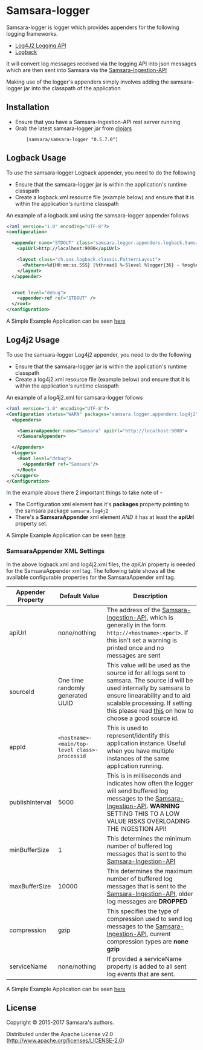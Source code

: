 # Samsara-logger
Samsara-logger is logger which provides appenders for the following logging frameworks.
* [Log4J2 Logging API](http://logging.apache.org/log4j/2.x/)
* [Logback](http://logback.qos.ch/)


It will convert log messages received via the logging API into json messages which are then sent into Samsara via the [Samsara-Ingestion-API](https://github.com/samsara/samsara/ingestion-api)

Making use of the logger's appenders simply involves adding the samsara-logger jar into the classpath of the application

## Installation
* Ensure that you have a Samsara-Ingestion-API rest server running
* Grab the latest samsara-logger jar from [clojars](https://clojars.org/samsara/samsara-logger)
  ```
      [samsara/samsara-logger "0.5.7.0"]
  ```


## Logback Usage
To use the samsara-logger Logback appender, you need to do the following
 - Ensure that the samsara-logger jar is within the application's runtime classpath
 - Create a logback.xml resource file (example below) and ensure that it is within the application's runtime classpath

An example of a logback.xml using the samsara-logger appender follows
```xml
<?xml version="1.0" encoding="UTF-8"?>
<configuration>

  <appender name="STDOUT" class="samsara.logger.appenders.logback.SamsaraAppender">
    <apiUrl>http://localhost:9000</apiUrl>

    <layout class="ch.qos.logback.classic.PatternLayout">
      <Pattern>%d{HH:mm:ss.SSS} [%thread] %-5level %logger{36} - %msg%n</Pattern>
    </layout>
  </appender>


  <root level="debug">
    <appender-ref ref="STDOUT" />
  </root>
</configuration>
```

A Simple Example Application can be seen [here](./examples/logback/README.md)


## Log4j2 Usage
To use the samsara-logger Log4j2 appender, you need to do the following
 - Ensure that the samsara-logger jar is within the application's runtime classpath
 - Create a log4j2.xml resource file (example below) and ensure that it is within the application's runtime classpath

An example of a log4j2.xml for samsara-logger follows
```xml
<?xml version="1.0" encoding="UTF-8"?>
<Configuration status="WARN" packages="samsara.logger.appenders.log4j2">
  <Appenders>

    <SamsaraAppender name="Samsara" apiUrl="http://localhost:9000">
    </SamsaraAppender>

  </Appenders>
  <Loggers>
    <Root level="debug">
      <AppenderRef ref="Samsara"/>
    </Root>
  </Loggers>
</Configuration>
```

In the example above there 2 important things to take note of -
 - The Configuration xml element has it's **packages** property pointing to the samsara package ``samsara.log4j2``
 - There's a **SamsaraAppender** xml element *AND* it has at least the **apiUrl** property set.

A Simple Example Application can be seen [here](./examples/log4j2/README.md)



### SamsaraAppender XML Settings

In the above logback.xml and log4j2.xml files, the *apiUrl* property is needed for the SamsaraAppender xml tag.
The following table shows all the available configurable properties for the SamsaraAppender xml tag.

|Appender Property | Default Value | Description |
|-------------------------|---------------|-------------|
|apiUrl      |none/nothing  | The address of the [Samsara-Ingestion-API](https://github.com/samsara/samsara/ingestion-api), which is generally in the form ``http://<hostname>:<port>``. If this isn't set a warning is printed once and no messages are sent|
|sourceId    | One time randomly generated UUID | This value will be used as the source id for all logs sent to samsara. The source id will be used internally by samsara to ensure linearability and to aid scalable processing. If setting this please read [this](/docs/design/events-spec.md) on how to choose a good source id. |
|appId    | `<hostname>-<main/top-level class>-processid` | This is used to represent/identify this application instance. Useful when you have multiple instances of the same application running. |
|publishInterval | 5000  | This is in milliseconds and indicates how often the logger will send buffered log messages to the [Samsara-Ingestion-API](https://github.com/samsara/samsara/ingestion-api). **WARNING** SETTING THIS TO A LOW VALUE RISKS OVERLOADING THE INGESTION API! |
|minBufferSize | 1  | This determines the minimum number of buffered log messages that is sent to the  [Samsara-Ingestion-API](https://github.com/samsara/samsara/ingestion-api) |
|maxBufferSize | 10000  | This determines the maximum number of buffered log messages that is sent to the  [Samsara-Ingestion-API](https://github.com/samsara/samsara/ingestion-api), older log messages are **DROPPED** |
|compression | gzip | This specifies the type of compression used to send log messages to the  [Samsara-Ingestion-API](https://github.com/samsara/samsara/ingestion-api), current compression types are **none gzip** |
|serviceName | none/nothing | If provided a serviceName property is added to all sent log events that are sent. |

A Simple Example Application can be seen [here](./examples/logback/README.md)


## License

Copyright © 2015-2017 Samsara's authors.

Distributed under the Apache License v2.0 (http://www.apache.org/licenses/LICENSE-2.0)
